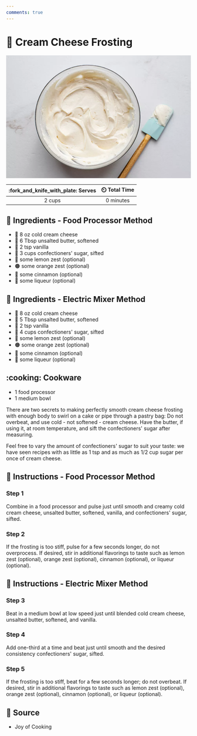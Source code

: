 ```yaml
---
comments: true
---
```

# :birthday: Cream Cheese Frosting

![Cream Cheese Frosting](../../assets/images/cream-cheese-frosting.png)

| :fork_and_knife_with_plate: Serves | :timer_clock: Total Time |
|:----------------------------------:|:-----------------------: |
| 2 cups | 0 minutes |

## :salt: Ingredients - Food Processor Method

- :bagel: 8 oz cold cream cheese
- :butter: 6 Tbsp unsalted butter, softened
- :icecream: 2 tsp vanilla
- :candy: 3 cups confectioners' sugar, sifted
- :lemon: some lemon zest (optional)
- :orange_circle: some orange zest (optional)
- :custard: some cinnamon (optional)
- :tumbler_glass: some liqueur (optional)

## :salt: Ingredients - Electric Mixer Method

- :bagel: 8 oz cold cream cheese
- :butter: 5 Tbsp unsalted butter, softened
- :icecream: 2 tsp vanilla
- :candy: 4 cups confectioners' sugar, sifted
- :lemon: some lemon zest (optional)
- :orange_circle: some orange zest (optional)
- :custard: some cinnamon (optional)
- :tumbler_glass: some liqueur (optional)

## :cooking: Cookware

- 1 food processor
- 1 medium bowl

There are two secrets to making perfectly smooth cream cheese frosting with enough body to swirl on a cake or pipe
through a pastry bag: Do not overbeat, and use cold - not softened - cream cheese. Have the butter, if using it, at room
temperature, and sift the confectioners' sugar after measuring.

Feel free to vary the amount of confectioners' sugar to suit your taste: we have seen recipes with as little as 1 tsp
and as much as 1/2 cup sugar per once of cream cheese.

## :pencil: Instructions - Food Processor Method

### Step 1

Combine in a food processor and pulse just until smooth and creamy cold cream cheese, unsalted
butter, softened, vanilla, and confectioners' sugar, sifted.

### Step 2

If the frosting is too stiff, pulse for a few seconds longer, do not overprocess. If desired, stir in additional
flavorings to taste such as lemon zest (optional), orange zest (optional), cinnamon (optional), or liqueur (optional).

## :pencil: Instructions - Electric Mixer Method

### Step 3

Beat in a medium bowl at low speed just until blended cold cream cheese, unsalted butter,
softened, and vanilla.

### Step 4

Add one-third at a time and beat just until smooth and the desired consistency confectioners' sugar, sifted.

### Step 5

If the frosting is too stiff, beat for a few seconds longer; do not overbeat. If desired, stir in additional flavorings
to taste such as lemon zest (optional), orange zest (optional), cinnamon (optional), or liqueur (optional).

## :link: Source

- Joy of Cooking
